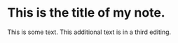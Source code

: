 # This is the title of my **note**.

This is some text.
This additional text is in a third editing.
